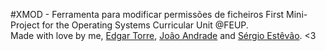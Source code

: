 #XMOD - Ferramenta para modificar permissões de ficheiros
First Mini-Project for the Operating Systems Curricular Unit @FEUP.\
Made with love by me, [Edgar Torre](https://github.com/edgarftorre), [João Andrade](https://github.com/JoaoMIEIC) and [Sérgio Estêvão](https://github.com/SergioEstevao11). <3
